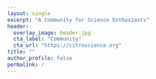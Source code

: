 ```yaml
---
layout: single
excerpt: "A Community for Science Enthusiasts"
header:
  overlay_image: header.jpg
  cta_label: "Community"
  cta_url: "https://citroscience.org"
title: ""
author_profile: false
permalink: /
---
```

